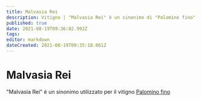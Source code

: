 ```yaml
---
title: Malvasia Rei
description: Vitigno | "Malvasia Rei" è un sinonimo di "Palomino fino"
published: true
date: 2021-08-19T09:36:02.992Z
tags: 
editor: markdown
dateCreated: 2021-08-19T09:35:18.061Z
---
```


# Malvasia Rei

"Malvasia Rei" è un sinonimo utilizzato per il vitigno [Palomino fino](/vitigni/palomino-fino)